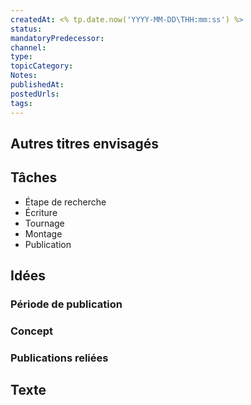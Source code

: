 ```yaml
---
createdAt: <% tp.date.now('YYYY-MM-DD\THH:mm:ss') %>
status: 
mandatoryPredecessor: 
channel: 
type: 
topicCategory: 
Notes: 
publishedAt: 
postedUrls: 
tags:
---
```

## Autres titres envisagés
## Tâches
- Étape de recherche
- Écriture
- Tournage
- Montage
- Publication
## Idées
### Période de publication
### Concept
### Publications reliées

## Texte

